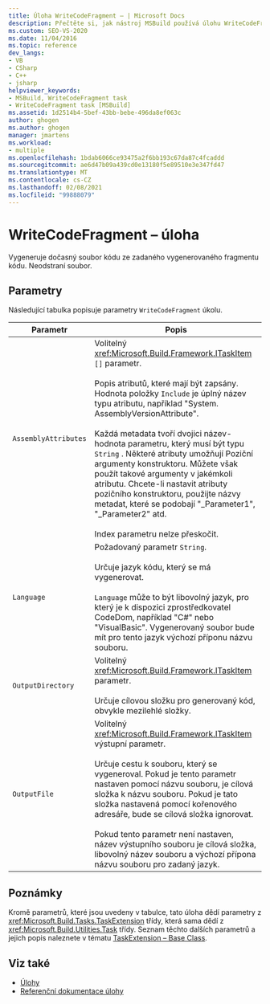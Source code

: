 ```yaml
---
title: Úloha WriteCodeFragment – | Microsoft Docs
description: Přečtěte si, jak nástroj MSBuild používá úlohu WriteCodeFragment – k vygenerování dočasného souboru kódu ze zadaného fragmentu generovaného kódu.
ms.custom: SEO-VS-2020
ms.date: 11/04/2016
ms.topic: reference
dev_langs:
- VB
- CSharp
- C++
- jsharp
helpviewer_keywords:
- MSBuild, WriteCodeFragment task
- WriteCodeFragment task [MSBuild]
ms.assetid: 1d2514b4-5bef-43bb-bebe-496da8ef063c
author: ghogen
ms.author: ghogen
manager: jmartens
ms.workload:
- multiple
ms.openlocfilehash: 1bdab6066ce93475a2f6bb193c67da87c4fcaddd
ms.sourcegitcommit: ae6d47b09a439cd0e13180f5e89510e3e347fd47
ms.translationtype: MT
ms.contentlocale: cs-CZ
ms.lasthandoff: 02/08/2021
ms.locfileid: "99888079"
---
```

# <a name="writecodefragment-task"></a>WriteCodeFragment – úloha

Vygeneruje dočasný soubor kódu ze zadaného vygenerovaného fragmentu kódu. Neodstraní soubor.

## <a name="parameters"></a>Parametry

 Následující tabulka popisuje parametry `WriteCodeFragment` úkolu.

|Parametr|Popis|
|---------------|-----------------|
|`AssemblyAttributes`|Volitelný <xref:Microsoft.Build.Framework.ITaskItem> `[]` parametr.<br /><br /> Popis atributů, které mají být zapsány. Hodnota položky `Include` je úplný název typu atributu, například "System. AssemblyVersionAttribute".<br /><br /> Každá metadata tvoří dvojici název-hodnota parametru, který musí být typu `String` . Některé atributy umožňují Poziční argumenty konstruktoru. Můžete však použít takové argumenty v jakémkoli atributu. Chcete-li nastavit atributy pozičního konstruktoru, použijte názvy metadat, které se podobají "_Parameter1", "_Parameter2" atd.<br /><br /> Index parametru nelze přeskočit.|
|`Language`|Požadovaný parametr `String`.<br /><br /> Určuje jazyk kódu, který se má vygenerovat.<br /><br /> `Language` může to být libovolný jazyk, pro který je k dispozici zprostředkovatel CodeDom, například "C#" nebo "VisualBasic". Vygenerovaný soubor bude mít pro tento jazyk výchozí příponu názvu souboru.|
|`OutputDirectory`|Volitelný <xref:Microsoft.Build.Framework.ITaskItem> parametr.<br /><br /> Určuje cílovou složku pro generovaný kód, obvykle mezilehlé složky.|
|`OutputFile`|Volitelný <xref:Microsoft.Build.Framework.ITaskItem> výstupní parametr.<br /><br /> Určuje cestu k souboru, který se vygeneroval. Pokud je tento parametr nastaven pomocí názvu souboru, je cílová složka k názvu souboru. Pokud je tato složka nastavená pomocí kořenového adresáře, bude se cílová složka ignorovat.<br /><br /> Pokud tento parametr není nastaven, název výstupního souboru je cílová složka, libovolný název souboru a výchozí přípona názvu souboru pro zadaný jazyk.|

## <a name="remarks"></a>Poznámky

 Kromě parametrů, které jsou uvedeny v tabulce, tato úloha dědí parametry z <xref:Microsoft.Build.Tasks.TaskExtension> třídy, která sama dědí z <xref:Microsoft.Build.Utilities.Task> třídy. Seznam těchto dalších parametrů a jejich popis naleznete v tématu [TaskExtension – Base Class](../msbuild/taskextension-base-class.md).

## <a name="see-also"></a>Viz také

- [Úlohy](../msbuild/msbuild-tasks.md)
- [Referenční dokumentace úlohy](../msbuild/msbuild-task-reference.md)
